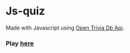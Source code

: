 # Js-quiz

Made with Javascript using [Open Trivia Db Api](https://opentdb.com/).


### Play [here](https://simonacinti.github.io/js-quiz/)
